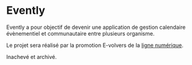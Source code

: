 # Evently

Evently a pour objectif de devenir une application de gestion calendaire évènementiel et communautaire entre plusieurs organisme. 

Le projet sera réalisé par la promotion E-volvers de la [ligne numérique](http://www.enovcampus.eu/formation/programme-ligne-numerique/).

Inachevé et archivé.
